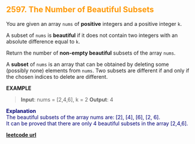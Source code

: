 <h2 style="color:#F90;">2597. The Number of Beautiful Subsets</h2>

You are given an array `nums` of **positive** integers and a positive integer `k`.

A subset of `nums` is **beautiful** if it does not contain two integers with an absolute difference equal to `k`.

Return the number of **non-empty beautiful** subsets of the array `nums`.

A **subset** of `nums` is an array that can be obtained by deleting some (possibly none) elements from `nums`. Two subsets are different if and only if the chosen indices to delete are different.

**EXAMPLE**
>**Input**: nums = [2,4,6], k = 2
**Output**: 4

<p style="color:#007;">
<b>Explanation</b><br>
The beautiful subsets of the array nums are: [2], [4], [6], [2, 6].<br>
It can be proved that there are only 4 beautiful subsets in the array [2,4,6].
</p>

**[leetcode url](https://leetcode.com/problems/the-number-of-beautiful-subsets/description/)**
